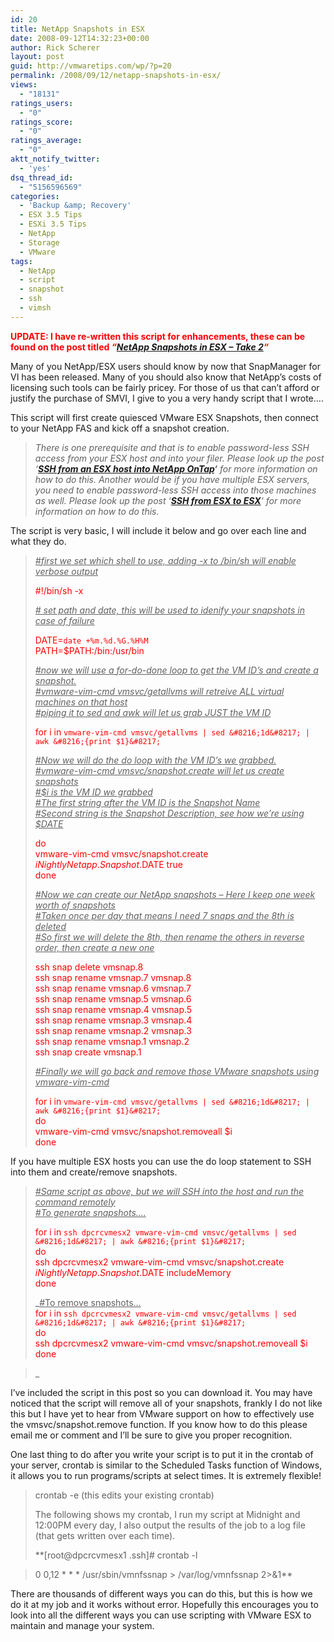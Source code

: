 ```yaml
---
id: 20
title: NetApp Snapshots in ESX
date: 2008-09-12T14:32:23+00:00
author: Rick Scherer
layout: post
guid: http://vmwaretips.com/wp/?p=20
permalink: /2008/09/12/netapp-snapshots-in-esx/
views:
  - "18131"
ratings_users:
  - "0"
ratings_score:
  - "0"
ratings_average:
  - "0"
aktt_notify_twitter:
  - 'yes'
dsq_thread_id:
  - "5156596569"
categories:
  - 'Backup &amp; Recovery'
  - ESX 3.5 Tips
  - ESXi 3.5 Tips
  - NetApp
  - Storage
  - VMware
tags:
  - NetApp
  - script
  - snapshot
  - ssh
  - vimsh
---
```

**<span style="color: #ff0000;">UPDATE: I have re-written this script for enhancements, these can be found on the post titled <em>&#8220;<a href="http://vmwaretips.com/wp/2008/12/05/netapp-snapshots-in-esx-take-2/">NetApp Snapshots in ESX &#8211; Take 2</a>&#8220;</em></span>**

Many of you NetApp/ESX users should know by now that SnapManager for VI has been released. Many of you should also know that NetApp&#8217;s costs of licensing such tools can be fairly pricey. For those of us that can&#8217;t afford or justify the purchase of SMVI, I give to you a very handy script that I wrote&#8230;.

<!--more-->

This script will first create quiesced VMware ESX Snapshots, then connect to your NetApp FAS and kick off a snapshot creation.

> _There is one prerequisite and that is to enable password-less SSH access from your ESX host and into your filer. Please look up the post &#8216;**<a href="http://vmwaretips.com/wp/2009/01/16/ssh-from-an-esx-host-into-netapp-ontap/" target="_blank">SSH from an ESX host into NetApp OnTap</a>&#8216;** for more information on how to do this. Another would be if you have multiple ESX servers, you need to enable password-less SSH access into those machines as well. Please look up the post &#8216;<a href="http://vmwaretips.com/wp/2009/01/16/ssh-from-esx-host-to-esx-host-with-no-password/" target="_blank"><strong>SSH from ESX to ESX</strong></a>&#8216; for more information on how to do this._

The script is very basic, I will include it below and go over each line and what they do.

> _<span style="text-decoration: underline;">#first we set which shell to use, adding -x to /bin/sh will enable verbose output</span>_
> 
> <span style="color: #ff0000;">#!/bin/sh -x</span>
> 
> _<span style="text-decoration: underline;"># set path and date, this will be used to idenify your snapshots in case of failure</span>_
> 
> <span style="color: #ff0000;">DATE=`date +%m.%d.%G.%H%M`<br /> PATH=$PATH:/bin:/usr/bin</span>
> 
> _<span style="text-decoration: underline;">#now we will use a for-do-done loop to get the VM ID&#8217;s and create a snapshot.<br /> #vmware-vim-cmd vmsvc/getallvms will retreive ALL virtual machines on that host<br /> #piping it to sed and awk will let us grab JUST the VM ID</span>_
> 
> <span style="color: #ff0000;">for i in `vmware-vim-cmd vmsvc/getallvms | sed &#8216;1d&#8217; | awk &#8216;{print $1}&#8217;`</span>
> 
> <span style="text-decoration: underline;"><em>#Now we will do the do loop with the VM ID&#8217;s we grabbed.<br /> #vmware-vim-cmd vmsvc/snapshot.create will let us create snapshots<br /> #$i is the VM ID we grabbed<br /> #The first string after the VM ID is the Snapshot Name<br /> #Second string is the Snapshot Description, see how we&#8217;re using $DATE<br /> </em></span>
> 
> <span style="color: #ff0000;">do<br /> vmware-vim-cmd vmsvc/snapshot.create $i Nightly Netapp.Snapshot.$DATE true<br /> done</span>
> 
> <span style="text-decoration: underline;"><em>#Now we can create our NetApp snapshots &#8211; Here I keep one week worth of snapshots<br /> #Taken once per day that means I need 7 snaps and the 8th is deleted<br /> #So first we will delete the 8th, then rename the others in reverse order, then create a new one </em></span>
> 
> <span style="color: #ff0000;">ssh <netapp> snap delete <volume> vmsnap.8<br /> ssh <netapp> snap rename <volume> vmsnap.7 vmsnap.8<br /> ssh <netapp> snap rename <volume> vmsnap.6 vmsnap.7<br /> ssh <netapp> snap rename <volume> vmsnap.5 vmsnap.6<br /> ssh <netapp> snap rename <volume> vmsnap.4 vmsnap.5<br /> ssh <netapp> snap rename <volume> vmsnap.3 vmsnap.4<br /> ssh <netapp> snap rename <volume> vmsnap.2 vmsnap.3<br /> ssh <netapp> snap rename <volume> vmsnap.1 vmsnap.2<br /> ssh <netapp> snap create <volume> vmsnap.1</span>
> 
> <span style="text-decoration: underline;"><em>#Finally we will go back and remove those VMware snapshots using vmware-vim-cmd</em></span>
> 
> <span style="color: #ff0000;">for i in `vmware-vim-cmd vmsvc/getallvms | sed &#8216;1d&#8217; | awk &#8216;{print $1}&#8217;`<br /> do<br /> vmware-vim-cmd vmsvc/snapshot.removeall $i<br /> done</span>

If you have multiple ESX hosts you can use the do loop statement to SSH into them and create/remove snapshots.

> <span style="text-decoration: underline;"><em>#Same script as above, but we will SSH into the host and run the command remotely<br /> <span style="font-style: normal;"><em>#To generate snapshots&#8230;.</em></span></em></span>
> 
> <span style="color: #ff0000;">for i in `ssh dpcrcvmesx2 vmware-vim-cmd vmsvc/getallvms | sed &#8216;1d&#8217; | awk &#8216;{print $1}&#8217;`<br /> do<br /> ssh dpcrcvmesx2 vmware-vim-cmd vmsvc/snapshot.create $i Nightly Netapp.Snapshot.$DATE includeMemory<br /> done</span>
> 
> _<span style="text-decoration: underline;">#To remove snapshots&#8230;<br /> </span><span style="font-style: normal;"><span style="color: #ff0000;">for i in `ssh dpcrcvmesx2 vmware-vim-cmd vmsvc/getallvms | sed &#8216;1d&#8217; | awk &#8216;{print $1}&#8217;`<br /> do<br /> ssh dpcrcvmesx2 vmware-vim-cmd vmsvc/snapshot.removeall $i<br /> done</span></span>
  
>_ 

I&#8217;ve included the script in this post so you can download it. You may have noticed that the script will remove all of your snapshots, frankly I do not like this but I have yet to hear from VMware support on how to effectively use the vmsvc/snapshot.remove function. If you know how to do this please email me or comment and I&#8217;ll be sure to give you proper recognition.

One last thing to do after you write your script is to put it in the crontab of your server, crontab is similar to the Scheduled Tasks function of Windows, it allows you to run programs/scripts at select times. It is extremely flexible!

> crontab -e (this edits your existing crontab)
> 
> The following shows my crontab, I run my script at Midnight and 12:00PM every day, I also output the results of the job to a log file (that gets written over each time).
> 
> **[root@dpcrcvmesx1 .ssh]# crontab -l
  
> 0 0,12 \* \* * /usr/sbin/vmnfssnap > /var/log/vmnfssnap 2>&1**

There are thousands of different ways you can do this, but this is how we do it at my job and it works without error. Hopefully this encourages you to look into all the different ways you can use scripting with VMware ESX to maintain and manage your system.